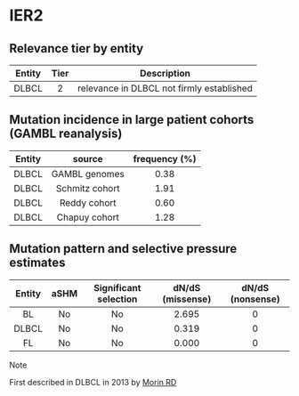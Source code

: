 # IER2

## Relevance tier by entity

|Entity|Tier|Description                              |
|:------:|:----:|-----------------------------------------|
|DLBCL |2   |relevance in DLBCL not firmly established|

## Mutation incidence in large patient cohorts (GAMBL reanalysis)

|Entity|source        |frequency (%)|
|:------:|:--------------:|:-------------:|
|DLBCL |GAMBL genomes |0.38         |
|DLBCL |Schmitz cohort|1.91         |
|DLBCL |Reddy cohort  |0.60         |
|DLBCL |Chapuy cohort |1.28         |

## Mutation pattern and selective pressure estimates

|Entity|aSHM|Significant selection|dN/dS (missense)|dN/dS (nonsense)|
|:------:|:----:|:---------------------:|:----------------:|:----------------:|
|BL    |No  |No                   |2.695           |0               |
|DLBCL |No  |No                   |0.319           |0               |
|FL    |No  |No                   |0.000           |0               |


> [!NOTE]
> First described in DLBCL in 2013 by [Morin RD](https://pubmed.ncbi.nlm.nih.gov/23699601)
